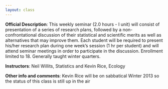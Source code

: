 ```yaml
---
layout: class
---
```


**Official Description**: This weekly seminar (2.0 hours - I unit) will consist of presentation of a series of research plans, followed by a non-confrontational discussion of their statistical and scientific merits as well as alternatives that may improve them.  Each student will be required to present his/her research plan during one week’s session (1 hr per student) and will attend seminar meetings in order to participate in the discussion. Enrollment limited to 18.  Generally taught winter quarters.
 
**Instructors**: Neil Willits, Statistics and Kevin Rice, Ecology

**Other info and comments**: Kevin Rice will be on sabbatical Winter 2013 so the status of this class is still up in the air